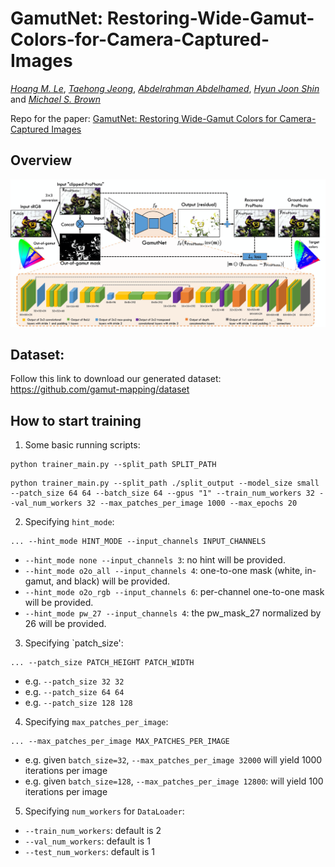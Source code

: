 # GamutNet: Restoring-Wide-Gamut-Colors-for-Camera-Captured-Images
_[Hoang M. Le](https://www.linkedin.com/in/hminle/)_, _[Taehong Jeong](https://github.com/taehongjeong)_, _[Abdelrahman Abdelhamed](https://abdokamel.github.io/)_, _[Hyun Joon Shin](https://www.linkedin.com/in/hyun-joon-shin-35aa604b/)_ and _[Michael S. Brown](http://www.cse.yorku.ca/~mbrown/)_

Repo for the paper: 
[GamutNet: Restoring Wide-Gamut Colors for Camera-Captured Images](https://www.ingentaconnect.com/content/ist/cic/2021/00002021/00000029/art00003)

## Overview
![overview_figure](./figures/overview_gamutnet.png)

## Dataset:
Follow this link to download our generated dataset:
https://github.com/gamut-mapping/dataset

## How to start training

1. Some basic running scripts:

```
python trainer_main.py --split_path SPLIT_PATH 
```

```
python trainer_main.py --split_path ./split_output --model_size small --patch_size 64 64 --batch_size 64 --gpus "1" --train_num_workers 32 --val_num_workers 32 --max_patches_per_image 1000 --max_epochs 20
```

2. Specifying `hint_mode`:

```
... --hint_mode HINT_MODE --input_channels INPUT_CHANNELS
```

- `--hint_mode none --input_channels 3`: no hint will be provided.
- `--hint_mode o2o_all --input_channels 4`: one-to-one mask (white, in-gamut, and black) will be provided.
- `--hint_mode o2o_rgb --input_channels 6`: per-channel one-to-one mask will be provided.
- `--hint_mode pw_27 --input_channels 4`: the pw_mask_27 normalized by 26 will be provided.


3. Specifying `patch_size':
```
... --patch_size PATCH_HEIGHT PATCH_WIDTH
```

- e.g. `--patch_size 32 32`
- e.g. `--patch_size 64 64`
- e.g. `--patch_size 128 128`


4. Specifying `max_patches_per_image`:
```
... --max_patches_per_image MAX_PATCHES_PER_IMAGE
```

- e.g. given `batch_size=32`, `--max_patches_per_image 32000` will yield 1000 iterations per image 
- e.g.  given `batch_size=128`, `--max_patches_per_image 12800`: will yield 100 iterations per image


5. Specifying `num_workers` for `DataLoader`:

- `--train_num_workers`: default is 2
- `--val_num_workers`: default is 1
- `--test_num_workers`: default is 1